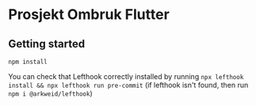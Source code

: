 # Prosjekt Ombruk Flutter

## Getting started

`npm install`

You can check that Lefthook correctly installed by running
`npx lefthook install && npx lefthook run pre-commit` (if lefthook isn't found, then run `npm i @arkweid/lefthook`)